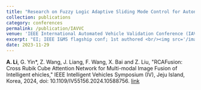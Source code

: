 ```yaml
---
title: "Research on Fuzzy Logic Adaptive Sliding Mode Control for Autonomous Vehicles Considering Road Roll Angle"
collection: publications
category: conferences
permalink: /publication/IAVVC
venue: 'IEEE International Automated Vehicle Validation Conference (IAVVC)'
excerpt: "EI; IEEE I&MS flagship conf; 1st authored <br/><img src='/images/p1.png'>"
date: 2023-11-29
---
```


**A. Li**, G. Yin*, Z. Wang, J. Liang, F. Wang, X. Bai and Z. Liu, "RCAFusion: Cross Rubik Cube Attention Network for Multi-modal Image Fusion of Intelligent ehicles," IEEE Intelligent Vehicles Symposium (IV), Jeju Island, Korea, 2024, doi: 10.1109/IV55156.2024.10588756. 
[link](https://ieeexplore.ieee.org/document/10328102)
